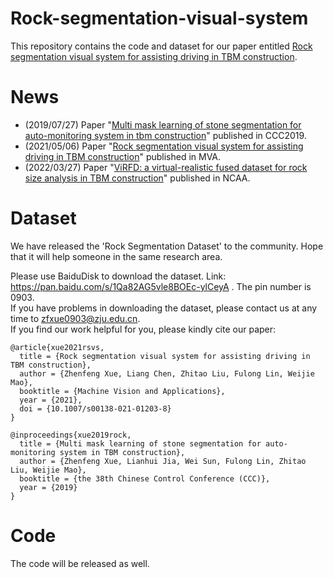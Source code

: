 # Rock-segmentation-visual-system
This repository contains the code and dataset for our paper entitled [Rock segmentation visual system for assisting driving in TBM construction](https://link.springer.com/article/10.1007/s00138-021-01203-8).<br>

# News
* (2019/07/27) Paper "[Multi mask learning of stone segmentation for auto-monitoring system in tbm construction](https://ieeexplore.ieee.org/abstract/document/8865323)" published in CCC2019.
* (2021/05/06) Paper "[Rock segmentation visual system for assisting driving in TBM construction](https://link.springer.com/article/10.1007/s00138-021-01203-8)" published in MVA.
* (2022/03/27) Paper "[ViRFD: a virtual-realistic fused dataset for rock size analysis in TBM construction](https://link.springer.com/article/10.1007/s00521-022-07179-4)" published in NCAA.

# Dataset
We have released the 'Rock Segmentation Dataset' to the community. Hope that it will help someone in the same research area.<br>

Please use BaiduDisk to download the dataset. Link: https://pan.baidu.com/s/1Qa82AG5vle8BOEc-ylCeyA . The pin number is 0903.<br>
If you have problems in downloading the dataset, please contact us at any time to zfxue0903@zju.edu.cn.<br>
If you find our work helpful for you, please kindly cite our paper:<br>

```
@article{xue2021rsvs,
  title = {Rock segmentation visual system for assisting driving in TBM construction},
  author = {Zhenfeng Xue, Liang Chen, Zhitao Liu, Fulong Lin, Weijie Mao},
  booktitle = {Machine Vision and Applications},
  year = {2021},
  doi = {10.1007/s00138-021-01203-8}
}

@inproceedings{xue2019rock,
  title = {Multi mask learning of stone segmentation for auto-monitoring system in TBM construction},
  author = {Zhenfeng Xue, Lianhui Jia, Wei Sun, Fulong Lin, Zhitao Liu, Weijie Mao},
  booktitle = {the 38th Chinese Control Conference (CCC)},
  year = {2019}
}
```


# Code
The code will be released as well.<br>
